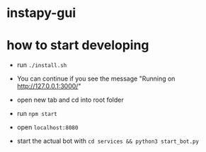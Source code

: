 # instapy-gui

# how to start developing

* run `./install.sh`
* You can continue if you see the message "Running on http://127.0.0.1:3000/"
* open new tab and cd into root folder
* run `npm start`
* open `localhost:8080`

* start the actual bot with `cd services && python3 start_bot.py`
